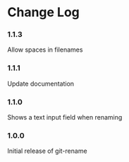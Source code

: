 # Change Log

### 1.1.3

Allow spaces in filenames

### 1.1.1

Update documentation

### 1.1.0

Shows a text input field when renaming

### 1.0.0

Initial release of git-rename

